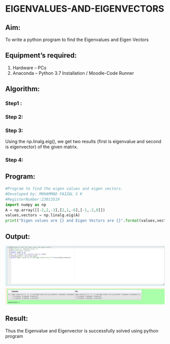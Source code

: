 # EIGENVALUES-AND-EIGENVECTORS
## Aim:
To write a python program to find the Eigenvalues and Eigen Vectors
## Equipment’s required:
1. 	Hardware – PCs
2. 	Anaconda – Python 3.7 Installation / Moodle-Code Runner
## Algorithm:
### Step1 : 

### Step 2: 

### Step 3: 
Using the np.linalg.eig(),  we get two results (first is eigenvalue and second is eigenvector) of the given matrix.
### Step 4: 

## Program:
```py
#Program to find the eigen values and eigen vectors.
#Developed by: MOHAMMAD FAIZAL S K
#RegisterNumber:23013519
import numpy as np
A = np.array([[-2,2,-3],[2,1,-6],[-1,-2,0]])
values,vectors = np.linalg.eig(A)
print("Eigen values are {} and Eigen Vectors are {}".format(values,vectors))
```
## Output:
![](./output.png)
## Result:
Thus the Eigenvalue and Eigenvector is successfully solved using python program

